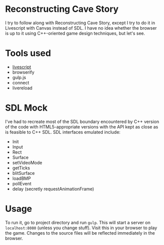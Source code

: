
# Reconstructing Cave Story

I try to follow along with Reconstructing Cave Story, except I try to do it in
Livescript with Canvas instead of SDL. I have no idea whether the browser is up
to it using C++-oriented game design techniques, but let's see.

# Tools used

- [livescript](http://livescript.net)
- browserify
- gulp.js
- connect
- livereload

# SDL Mock

I've had to recreate most of the SDL boundary encountered by C++ version of the
code with HTML5-appropriate versions with the API kept as close as is feasible
to C++ SDL. SDL interfaces emulated include:

- Init
- Input
- Rect
- Surface
- setVideoMode
- getTicks
- blitSurface
- loadBMP
- pollEvent
- delay (secretly requestAnimationFrame)

# Usage

To run it, go to project directory and run `gulp`. This will start a server on
`localhost:8080` (unless you change stuff). Visit this in your browser to play
the game. Changes to the source files will be reflected immediately in the
browser.

